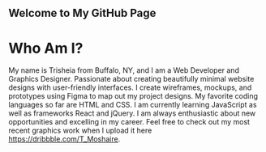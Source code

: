 ## Welcome to My GitHub Page

# Who Am I?
My name is Trisheia from Buffalo, NY, and I am a Web Developer and Graphics Designer. Passionate about creating beautifully minimal website designs with user-friendly interfaces. I create wireframes, mockups, and prototypes using Figma to map out my project designs. My favorite coding languages so far are HTML and CSS. I am currently learning JavaScript as well as frameworks React and jQuery. I am always enthusiastic about new opportunities and excelling in my career. Feel free to check out my most recent graphics work when I upload it here https://dribbble.com/T_Moshaire. 
